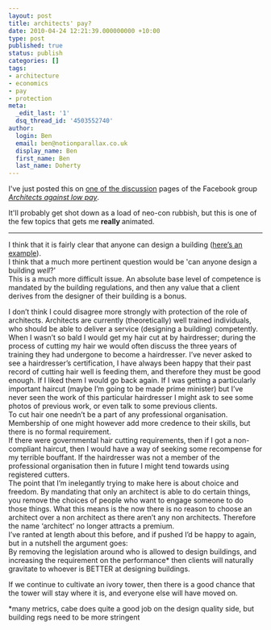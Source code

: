 ```yaml
---
layout: post
title: architects' pay?
date: 2010-04-24 12:21:39.000000000 +10:00
type: post
published: true
status: publish
categories: []
tags:
- architecture
- economics
- pay
- protection
meta:
  _edit_last: '1'
  dsq_thread_id: '4503552740'
author:
  login: Ben
  email: ben@notionparallax.co.uk
  display_name: Ben
  first_name: Ben
  last_name: Doherty
---
```

<p>I've just posted this on <a href="http://www.facebook.com/topic.php?topic=50&amp;post=234&amp;uid=110216182335329#!/topic.php?uid=110216182335329&amp;topic=50">one of the discussion</a> pages of the Facebook group <em><a href="http://www.facebook.com/topic.php?topic=50&amp;post=234&amp;uid=110216182335329#!/group.php?gid=110216182335329">Architects against low pay</a></em>.</p>
<p>It'll probably get shot down as a load of neo-con rubbish, but this is one of the few topics that gets me <strong>really </strong>animated.</p>
<hr />I think that it is fairly clear that anyone can design a building (<a href="http://tinyurl.com/37j3arr">here’s an example</a>).<br />
I think that a much more pertinent question would be 'can anyone design a building <em>well</em>?'<br />
This is a much more difficult issue. An absolute base level of competence is mandated by the building regulations, and then any value that a client derives from the designer of their building is a bonus.</p>
<p>I don’t think I could disagree more strongly with protection of the role of architects. Architects are currently (theoretically) well trained individuals, who should be able to deliver a service (designing a building) competently. When I wasn’t so bald I would get my hair cut at by hairdresser; during the process of cutting my hair we would often discuss the three years of training they had undergone to become a hairdresser. I’ve never asked to see a hairdresser’s certification, I have always been happy that their past record of cutting hair well is feeding them, and therefore they must be good enough. If I liked them I would go back again. If I was getting a particularly important haircut (maybe I’m going to be made prime minister) but I’ve never seen the work of this particular hairdresser I might ask to see some photos of previous work, or even talk to some previous clients.<br />
To cut hair one needn’t be a part of any professional organisation. Membership of one might however add more credence to their skills, but there is no formal requirement.<br />
If there were governmental hair cutting requirements, then if I got a non-compliant haircut, then I would have a way of seeking some recompense for my terrible bouffant. If the hairdresser was not a member of the professional organisation then in future I might tend towards using registered cutters.<br />
The point that I’m inelegantly trying to make here is about choice and freedom. By mandating that only an architect is able to do certain things, you remove the choices of people who want to engage someone to do those things. What this means is the now there is no reason to choose an architect over a non architect as there aren’t any non architects. Therefore the name ‘architect’ no longer attracts a premium.<br />
I’ve ranted at length about this before, and if pushed I’d be happy to again, but in a nutshell the argument goes:<br />
By removing the legislation around who is allowed to design buildings, and increasing the requirement on the performance* then clients will naturally gravitate to whoever is BETTER at designing buildings.</p>
<p>If we continue to cultivate an ivory tower, then there is a good chance that the tower will stay where it is, and everyone else will have moved on.</p>
<p>*many metrics, cabe does quite a good job on the design quality side, but building regs need to be more stringent</p>
